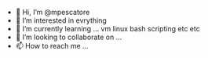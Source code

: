 - 👋 Hi, I’m @mpescatore
- 👀 I’m interested in evrything
- 🌱 I’m currently learning ... vm linux bash scripting etc etc
- 💞️ I’m looking to collaborate on ...
- 📫 How to reach me ...

<!---
mpescatore/mpescatore is a ✨ special ✨ repository because its `README.md` (this file) appears on your GitHub profile.
You can click the Preview link to take a look at your changes.
--->
